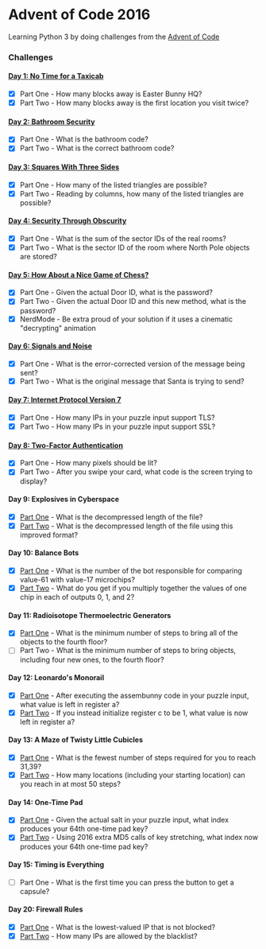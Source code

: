 # Advent of Code 2016

Learning Python 3 by doing challenges from the [Advent of Code](http://adventofcode.com/2016) 

### Challenges
#### [Day 1: No Time for a Taxicab](src/day_01)
- [x] Part One - How many blocks away is Easter Bunny HQ?
- [x] Part Two - How many blocks away is the first location you visit twice?

#### [Day 2: Bathroom Security](src/day_02)
- [x] Part One - What is the bathroom code?
- [x] Part Two - What is the correct bathroom code?

#### [Day 3: Squares With Three Sides](src/day_03)
- [x] Part One - How many of the listed triangles are possible?
- [x] Part Two - Reading by columns, how many of the listed triangles are possible?

#### [Day 4: Security Through Obscurity](src/day_04)
- [x] Part One - What is the sum of the sector IDs of the real rooms?
- [x] Part Two - What is the sector ID of the room where North Pole objects are stored?

#### [Day 5: How About a Nice Game of Chess?](src/day_05)
- [x] Part One - Given the actual Door ID, what is the password?
- [x] Part Two - Given the actual Door ID and this new method, what is the password?
- [x] NerdMode - Be extra proud of your solution if it uses a cinematic "decrypting" animation

#### [Day 6: Signals and Noise](src/day_06)
- [x] Part One - What is the error-corrected version of the message being sent?
- [x] Part Two - What is the original message that Santa is trying to send?

#### [Day 7: Internet Protocol Version 7](src/day_07)
- [x] Part One - How many IPs in your puzzle input support TLS?
- [x] Part Two - How many IPs in your puzzle input support SSL?

#### [Day 8: Two-Factor Authentication](src/day_08)
- [x] Part One - How many pixels should be lit?
- [x] Part Two - After you swipe your card, what code is the screen trying to display?

#### Day 9: Explosives in Cyberspace
- [x] [Part One](src/9-1.py) - What is the decompressed length of the file?
- [x] [Part Two](src/9-2.py) - What is the decompressed length of the file using this improved format?

#### Day 10: Balance Bots
- [x] [Part One](src/10-1.py) - What is the number of the bot responsible for comparing value-61 with value-17 microchips?
- [x] [Part Two](src/10-2.py) - What do you get if you multiply together the values of one chip in each of outputs 0, 1, and 2?

#### Day 11: Radioisotope Thermoelectric Generators
- [x] [Part One](src/11-1.py) - What is the minimum number of steps to bring all of the objects to the fourth floor?
- [ ] Part Two - What is the minimum number of steps to bring objects, including four new ones, to the fourth floor?

#### Day 12: Leonardo's Monorail
- [x] [Part One](src/12-1.py) - After executing the assembunny code in your puzzle input, what value is left in register a?
- [x] [Part Two](src/12-2.py) - If you instead initialize register c to be 1, what value is now left in register a?

#### Day 13: A Maze of Twisty Little Cubicles
- [x] [Part One](src/13-1.py) - What is the fewest number of steps required for you to reach 31,39?
- [x] [Part Two](src/13-2.py) - How many locations (including your starting location) can you reach in at most 50 steps?

#### Day 14: One-Time Pad
- [x] [Part One](src/14-1.py) - Given the actual salt in your puzzle input, what index produces your 64th one-time pad key?
- [x] [Part Two](src/14-2.py) - Using 2016 extra MD5 calls of key stretching, what index now produces your 64th one-time pad key?

#### Day 15: Timing is Everything
- [ ] Part One - What is the first time you can press the button to get a capsule?

#### Day 20: Firewall Rules
- [x] [Part One](src/20-1.py) - What is the lowest-valued IP that is not blocked?
- [x] [Part Two](src/20-2.py) - How many IPs are allowed by the blacklist?
